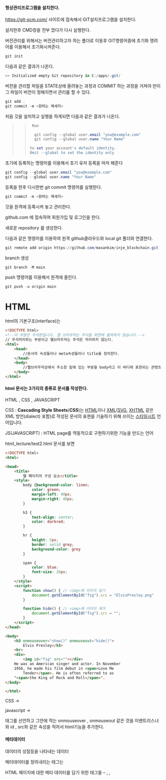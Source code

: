 #### 형상관리프로그램을 설치한다.

https://git-scm.com/ 사이트에 접속해서 GIT설치프로그램을 설치한다.

설치한후 CMD창을 전부 껐다가 다시 실행한다.

버전관리를 위해서는 버전관리하고자 하는 폴더로 이동후 GIT명령어중에 초기화 명려어를 이용해서 초기화시켜준다.

```powershell
git init
```

다음과 같은 결과가 나온다.

```powershell
>> Initialized empty Git repository in C:/apps/.git/
```

버전을 관리할 파일을 STATE상에 올려놓는 과정과 COMMIT 하는 과정을 거쳐야 만이 그 파일이 버전이 정해지면서 관리를 할 수 있다.

```powershell
git add .
git commit -m <원하는 메세지>
```



처음 깃을 설치하고 실행을 하게되면 다음과 같은 결과가 나온다.

> > ```powershell
> >  Run
> > 
> >   git config --global user.email "you@example.com"
> >   git config --global user.name "Your Name"
> > 
> > to set your account's default identity.
> > Omit --global to set the identity only
> > ```
> >
> >  



초기에 등록하는 명령어를 이용해서 초기 유저 등록을 마저 해준다

```powershell
git config --global user.email "you@example.com"
git config --global user.name "Your Name"
```



등록을 한후 다시한번 git commit 명령어를 실행한다.



```powershell
git commit -m <원하는 메세지>
```



깃을 원격에 등록시켜 놓고 관리한다.

github.com 에 접속하여 회원가입 및 로그인을 한다.

새로운 repository 를 생성한다.



다음과 같은 명령어를 이용하여 원격 github클라우드와 local git 폴더와 연결한다.

```powershell
git remote add origin https://github.com/masankim/inje_blockchain.git
```



branch 생성



```powershell
git branch -M main
```



push 명령어를 이용해서 원격에 올린다.

```powershell
git push -u origin main
```



# HTML

html의 기본구조(interface)는 

```html
<!DOCTYPE html>
<!--이 부분은 주석문입니다. 웹 브라우저는 주석을 화면에 출력하지 않습니다.-->
// 주석처리하는 부분이고 웹브라우저는 주석은 처리하지 않는다.
<html>
    <head>
        //문서의 속성들이나 meta속성들이나 title을 정의한다.
    </head>
    <body>
        //웹브라우저상에서 주소창 밑에 있는 부분을 body라고 이 바디에 표현되는 콘텐츠또는 기능들을 정의한다.
    </body>
</html>
```





#### html 문서는 3가지의  종류로 문서를 작성한다.

HTML , CSS , JAVASCRIPT

CSS :  **Cascading Style Sheets**(**CSS**)는 [HTML](https://developer.mozilla.org/ko/docs/HTML)이나 [XML](https://developer.mozilla.org/ko/docs/XML)([SVG](https://developer.mozilla.org/ko/docs/SVG), [XHTML](https://developer.mozilla.org/ko/docs/XHTML) 같은 XML 방언(dialect) 포함)로 작성된 문서의 표현을 기술하기 위해 쓰이는 [스타일시트](https://developer.mozilla.org/ko/docs/Web/API/StyleSheet) 언어입니다.

JS(JAVASCRIPT) : HTML page를 역동적으로 구현하기위한 기능을 만드는 언어



html_lecture/test2.html 문서를 보면

```html
<!DOCTYPE html>
<html>

<head>
    <title>
        웹 페이지의 구성 요소</title>
    <style>
        body {background-color: linen;
            color: green;
            margin-left: 40px;
            margin-right: 40px;
        }

        h3 {
            text-align: center;
            color: darkred;
        }

        hr {
            height: 5px;
            border: solid grey;
            background-color: grey
        }

        span {
            color: blue;
            font-size: 20px;
        }
    </style>
    <script>
        function show() { // <img>에 이미지 달기
            document.getElementById("fig").src = "ElvisPresley.png"
        }

        function hide() { // <img>에 이미지 제거
            document.getElementById("fig").src = "";
        }
    </script>
</head>

<body>
    <h3 onmouseover="show()" onmouseout="hide()">
        Elvis Presley</h3>
    <hr>
    <div>
        <img id="fig" src=""></div>
    He was an American singer and actor. In November
    1956, he made his film debut in <span>Love Me
        Tender</span>. He is often referred to as
    "<span>the King of Rock and Roll</span>".
</body>

</html>
```



CSS -> <style> 내용 </style>

javascript -> <style>내용</style>

태그를 선언하고 그안에 적는 onmouseover , onmouseout 같은 것을 이벤트리스너 와 id , src와 같은 속성을 적어서 html기능을 추가한다.



#### 메타데이터

데이터의 성질등을 나타내는 데이터 

메터데이터를 정의내리는 태그는 

HTML 페이지에 대한 메타 데이터를 담기 위한 태그들
– <base>, <link>, <script>, <style>, <title>, <meta>

head 태그 안에 위의 태그를 사용한다.

단 script태그는 body태그안에도 사용할 수 있다.







<meta> 태그는 다양한 메타 데이터 표현
– 웹 페이지의 저작자, 문자 인코딩 방식, 내용 등
➢ 웹 페이지의 저작자가 “황기태”임을 표기하는 사례
▪ <meta name="author" content="황기태">
➢ 웹 페이지의 내용 설명
▪ <meta name="description" content="입학 요령에 대한 자세한 사항">
➢ 웹 페이지의 키워드(검색 엔진에 의해 검색되게 하기 위함)
▪ <meta name="keywords" content="컴퓨터, 소프트웨어, 스마트폰">
➢ charset 속성으로 웹 페이지에 사용하는 문자 코드 지정
▪ <meta charset=“UTF-8”>



#### img태그

<img> 태그의 src 속성에 이미지 파일의 주소 지정
• src에 지정할 수 있는 이미지 종류
• BMP, GIF, PNG, JPG(JPEG), animated-GIF

![image-20201211220845454](https://user-images.githubusercontent.com/75194770/101907228-98b9a500-3bfd-11eb-96ca-5fd9478e5edd.png)



##### 경로를 지정할때 " . /" 같은 계층 구조에 있는 파일이나 폴더 경로 

##### "/" 그 폴더안으로 들어가는 경로

##### "../" 경로보다 상위폴더로 이동하는 경로



#### 3 가지 종류의 리스트

– 순서 있는 리스트(ordered list) - <ol></ol>
– 순서 없는 리스트(unordered list) - <ul></ul>
– 정의 리스트(definition list) - <dl></dl>
• 리스트 아이템
– <li>…</li>
– </li> 생략 가능



![image-20201211222148331](https://user-images.githubusercontent.com/75194770/101908350-4bd6ce00-3bff-11eb-8c37-4043340a6041.png)

다음과 같은 샘플 코드를 보면서 이해 할 수 있다.

```html
<!DOCTYPE html>
<html lang="en">
<head>
    <meta charset="UTF-8">
    <meta name="viewport" content="width=device-width, initial-scale=1.0">
    <title>Document</title>
</head>
<body>
    <ol type="A" start="2">
        <li>Coffee</li>
        <li>Tea</li>
        <li>Milk</li>
      </ol>
      
      <ol start="50">
        <li>Coffee</li>
        <li>Tea</li>
        <li>Milk</li>
      </ol>

      <ul>
        <li>Coffee</li>
        <li>Tea</li>
        <li>Milk</li>
      </ul>
</body>
</html>
```



코드를 chrome 브라우저에서 실행시키면서 용도를 이해한다.

### 표 만드는데 사용되는 태그들

<table> : 표 전체를 담는 컨테이너
<caption> : 표 제목
<thead> : 헤딩 셀 그룹
<tfoot> : 바닥 셀 그룹
<tbody> : 데이터 셀 그룹
<tr> : 행. 여러 <td>, <th> 포함
<th> : 열 제목(헤딩) 셀
<td> : 데이터 셀

다음과 같은 샘플 코드를 보면서 이해 할 수 있다.

```html
<!DOCTYPE html>
<html lang="en">
<head>
    <meta charset="UTF-8">
    <meta name="viewport" content="width=device-width, initial-scale=1.0">
    <title>Document</title>
</head>
<body>
    <table style="width:100%">
        <tr>
          <th>Firstname</th>
          <th>Lastname</th>
          <th>Age</th>
        </tr>
        <tr>
          <td>Jill</td>
          <td>Smith</td>
          <td>50</td>
        </tr>
        <tr>
          <td>Eve</td>
          <td>Jackson</td>
          <td>94</td>
        </tr>
</body>
</html>
```

